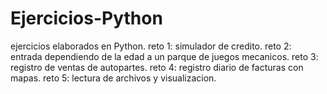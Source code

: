 # Ejercicios-Python
ejercicios elaborados en Python.
reto 1: simulador de credito.
reto 2: entrada dependiendo de la edad a un parque de juegos mecanicos.
reto 3: registro de ventas de autopartes.
reto 4: registro diario de facturas con mapas.
reto 5: lectura de archivos y visualizacion.
